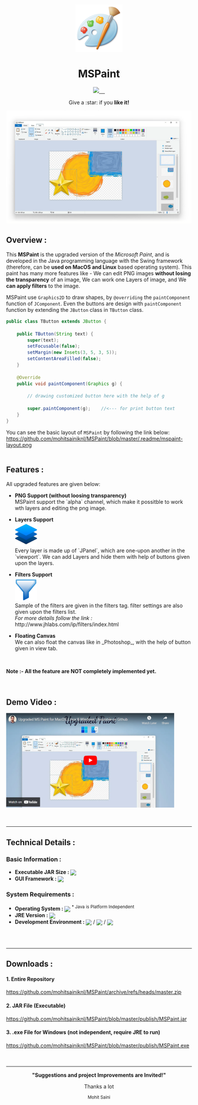 <p align="center">
  <a href="https://github.com/mohitsainiknl/MSPaint">
    <img src="/.readme/mspaint-icon/mspaint-icon.png" height="128">
  </a>
  <h1 align="center">MSPaint</h1>
</p>

<p align="center">
  <a href="https://github.com/mohitsainiknl/MSPaint">
    <img src="https://img.shields.io/github/license/mohitsainiknl/MSPaint?color=blue">
  </a>
  <a href="https://github.com/mohitsainiknl/MSPaint">
    <img alt="" src="https://badgen.net/badge/java/>=v1.8.0/green">
  </a>
  <a href="https://github.com/mohitsainiknl/MSPaint">
    <img alt="" src="https://badgen.net/github/release/mohitsainiknl/MSPaint/latest">
  </a>
  <a href="https://github.com/mohitsainiknl/MSPaint">
    <img alt="" src="https://badgen.net/github/commits/mohitsainiknl/MSPaint?color=pink">
  </a>
  <a href="https://github.com/mohitsainiknl/MSPaint">
    <img alt="" src="https://img.shields.io/github/stars/mohitsainiknl/MSPaint?color=yellow">
  </a>
</p>

<p align="center">
 Give a :star: if you <b>like it!</b><br>
</p>

![Screenshot of MSPaint](/.readme/mspaint-home-new.png)

## Overview : 
This __MSPaint__ is the upgraded version of the _Microsoft Paint_, and is developed in the Java programming language with the Swing framework (therefore, can be __used on MacOS and Linux__ based operating system). This paint has many more features like - We can edit PNG images __without losing the transparency__ of an image, We can work one Layers of image, and We __can apply filters__ to the image.

MSPaint use `Graphics2D` to draw shapes, by `@overriding` the `paintComponent` function of `JComponent`. Even the buttons are design with `paintComponent` function by extending the `JButton` class in `TButton` class.
```java
public class TButton extends JButton {

    public TButton(String text) {
        super(text);
        setFocusable(false);
        setMargin(new Insets(3, 5, 3, 5));
        setContentAreaFilled(false);
    }

    @Override
    public void paintComponent(Graphics g) {

        // drawing customized button here with the help of g

        super.paintComponent(g);	//<--- for print button text
    }
}
```
You can see the basic layout of `MSPaint` by following the link below:<br>
https://github.com/mohitsainiknl/MSPaint/blob/master/.readme/mspaint-layout.png
<br>
<br>

## Features : 
All upgraded features are given below:
<br>

<ul>
  <li>
    <p><b>PNG Support (without loosing transparency)</b><br>
    MSPaint support the `alpha` channel, which make it possitble to work wth layers and editing the png image.
</p>
  </li>
  <li>
<p><b>Layers Support</b> <br>
<img height="64" src=".readme/mspaint-icon/layers_tool.png"/> <br>
Every layer is made up of `JPanel`, which are one-upon another in the `viewport`. We can add Layers and hide them with help of buttons given upon the layers.
  </p>
  </li>
  <li>
<p><b>Filters Support</b> <br>
<img height="64" src=".readme/mspaint-icon/filter_tool.png"/> <br>
Sample of the filters are given in the filters tag. filter settings are also given upon the filters list.  <br>
  <i>For more details follow the link :</i> <br>
http://www.jhlabs.com/ip/filters/index.html
  </p>
  </li>
  <li>
<p><b>Floating Canvas</b> <br>
We can also float the canvas like in _Photoshop_, with the help of button given in view tab.
  </p>
  </li>
</ul>
<br>

__Note :- All the feature are NOT completely implemented yet.__
<br>
<br>
<br>

## Demo Video : 
<a href="https://youtu.be/e46Miyev3BY">
	<img height="256" src="/.readme/youtube-thumbnail.png">
</a>


<br>
<br>
<br>


---
## Technical Details :

### Basic Information :
<ul>
  <li>
     <b>Executable JAR Size : </b>
     <img align="center" src="https://badgen.net/badge/size/17.3MB">
  </li>
  <li>
     <b>GUI Framework : </b>
     <img align="center" src="https://badgen.net/badge/GUI/AWT and Swing">
  </li>
</ul>

### System Requirements :
<ul>
  <li>
     <b>Operating System : </b>
     <img align="center" src="https://badgen.net/badge/OS/Any">
     <sup> * Java is Platform Independent</sup>
  </li>
  <li>
     <b>JRE Version : </b>
     <img align="center" src="https://badgen.net/badge/JDK/>=v1.8.0">
  </li>
  <li>
     <b>Development Environment : </b>
     <img align="center" src="https://badgen.net/badge/Editor/VS Code/"> /
     <img align="center" src="https://badgen.net/badge/IDE/Eclipse/"> /
     <img align="center" src="https://badgen.net/badge/IDE/IntelliJ IDEA/">
  </li>
</ul>

<br>
<br>

---
## Downloads : 
#### 1. Entire Repository
https://github.com/mohitsainiknl/MSPaint/archive/refs/heads/master.zip
<br>
#### 2. JAR File (Executable)
https://github.com/mohitsainiknl/MSPaint/blob/master/publish/MSPaint.jar
<br>
#### 3. .exe File for Windows (not independent, require JRE to run)
https://github.com/mohitsainiknl/MSPaint/blob/master/publish/MSPaint.exe
<br>
<br>
<br>



---
<div align="center">
 <p><b>"Suggestions and project Improvements are Invited!"</b></p>
 <p>Thanks a lot</p>
 <sup>Mohit Saini</sup>
</div>
